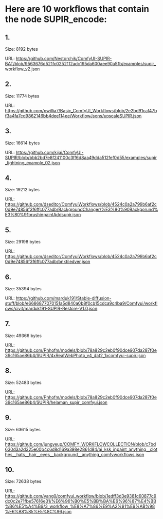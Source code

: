 # Here are 10 workflows that contain the node SUPIR_encode:

## 1. 

Size: 8192 bytes

URL: https://github.com/Nestorchik/ComfyUI-SUPIR-BAT/blob/9563676d521fc0252112adc195da600aee90a51b/examples/supir_workflow_v2.json

## 2. 

Size: 11774 bytes

URL: https://github.com/pwillia7/Basic_ComfyUI_Workflows/blob/2e2bd91caf47bf3a4fa7cd9862146bb4dee114ee/WorkflowJsons/upscaleSUPIR.json

## 3. 

Size: 16614 bytes

URL: https://github.com/kijai/ComfyUI-SUPIR/blob/bbb2bd7e8f241100c3ff6d8aa49dda512fef0d55/examples/supir_lightning_example_02.json

## 4. 

Size: 19212 bytes

URL: https://github.com/dseditor/ComfyuiWorkflows/blob/4524c0a2a799b6af2c0d9e74856f3f6ffc077adb/BackgroundChanger/%E3%80%90Backgorund%E3%80%91brushinpaintAddsupir.json

## 5. 

Size: 29198 bytes

URL: https://github.com/dseditor/ComfyuiWorkflows/blob/4524c0a2a799b6af2c0d9e74856f3f6ffc077adb/bnktiledver.json

## 6. 

Size: 35394 bytes

URL: https://github.com/marduk191/Stable-diffusion-stuff/blob/e6686877070151a5d840a0b8f0cb15cdca9c4ba9/Comfyui/workflows/civit/marduk191-SUPIR-Restore-V1.0.json

## 7. 

Size: 49366 bytes

URL: https://github.com/Phhofm/models/blob/78a829c2eb0f90dce907da287f0e39c165ae86b4/SUPIR/4xRealWebPhoto_v4_dat2_1xcomfyui-supir.json

## 8. 

Size: 52483 bytes

URL: https://github.com/Phhofm/models/blob/78a829c2eb0f90dce907da287f0e39c165ae86b4/SUPIR/helaman_supir_comfyui.json

## 9. 

Size: 63615 bytes

URL: https://github.com/jungyeup/COMFY_WORKFLOWCOLLECTION/blob/c7bd630d3a2d325e00b4c6d8d169a398e2861d84/ai_ksk_inpaint_anything__clothes__hats__hair__eyes__background__anything_comfyworkflows.json

## 10. 

Size: 72638 bytes

URL: https://github.com/yang0/comfyui_workflow/blob/1edff3d3e9381c60877c9dc0c2e71fbe57616e31/%E6%96%B0%E5%BB%BA%E6%96%87%E4%BB%B6%E5%A4%B9/3_workflow_%E8%A7%86%E9%A2%91%E9%AB%98%E6%B8%85%E5%8C%96.json

